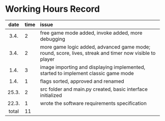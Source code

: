# Working Hours Record

| date  | time | issue |
| :----:|:-----| :-----|
| 3.4. | 2    | free game mode added, invoke added, more debugging |
| 3.4. | 2    | more game logic added, advanced game mode; round, score, lives, streak and timer now visible to player |
| 1.4. | 3    | image importing and displaying implemented, started to implement classic game mode |
| 1.4. | 1    | flags sorted, approved and renamed |
| 25.3. | 2    | src folder and main.py created, basic interface initialized |
| 22.3. | 1    | wrote the software requirements specification |
| total | 11   | | 
